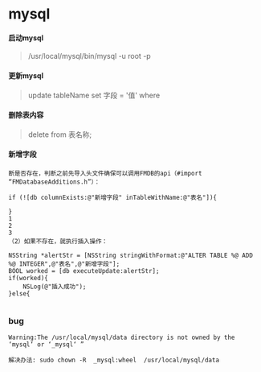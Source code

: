 # mysql

#### 启动mysql

> /usr/local/mysql/bin/mysql -u root -p


#### 更新mysql

> update tableName set 字段 = '值' where 


#### 删除表内容

> delete from 表名称;
> 
> 


#### 新增字段

```
断是否存在，判断之前先导入头文件确保可以调用FMDB的api（#import “FMDatabaseAdditions.h”）：

if (![db columnExists:@"新增字段" inTableWithName:@"表名"]){  

}
1
2
3
（2）如果不存在，就执行插入操作：

NSString *alertStr = [NSString stringWithFormat:@"ALTER TABLE %@ ADD %@ INTEGER",@"表名",@"新增字段"];  
BOOL worked = [db executeUpdate:alertStr];  
if(worked){
    NSLog(@"插入成功");
}else{
   
```  


### bug

```
Warning:The /usr/local/mysql/data directory is not owned by the ‘mysql‘ or ‘_mysql‘ ”

解决办法: sudo chown -R  _mysql:wheel  /usr/local/mysql/data
```
